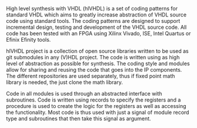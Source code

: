 High level synthesis with VHDL (hlVHDL) is a set of coding patterns for standard VHDL which aims to greatly increase abstraction of VHDL source code using standard tools. The coding patterns are designed to support incremental design, testing and development of the VHDL source code. All code has been tested with an FPGA using Xilinx Vivado, ISE, Intel Quartus or Efinix Efinity tools.

hlVHDL project is a collection of open source libraries written to be used as git submodules in any (V)HDL project. The code is written using as high level of abstraction as possible for synthesis. The coding style and modules allow for sharing and reusing the code that goes into the IP components. The different repositories are used separately, thus if fixed point math library is needed, the just clone the math library.

Code in all modules is used through an abstracted interface with subroutines. Code is written using records to specify the registers and a procedure is used to create the logic for the registers as well as accessing the functionality. Most code is thus used with just a signal of module record type and subroutines that then take this signal as argument.
